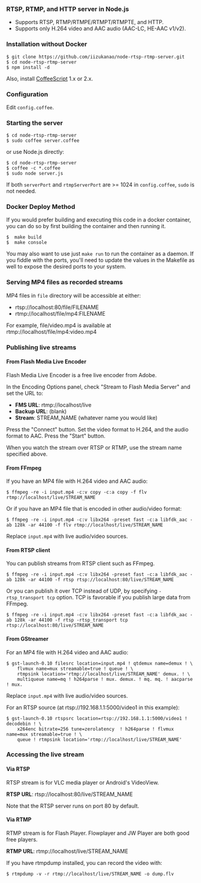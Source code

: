 ### RTSP, RTMP, and HTTP server in Node.js

- Supports RTSP, RTMP/RTMPE/RTMPT/RTMPTE, and HTTP.
- Supports only H.264 video and AAC audio (AAC-LC, HE-AAC v1/v2).

### Installation without Docker

    $ git clone https://github.com/iizukanao/node-rtsp-rtmp-server.git
    $ cd node-rtsp-rtmp-server
    $ npm install -d

Also, install [CoffeeScript](https://coffeescript.org/) 1.x or 2.x.

### Configuration

Edit `config.coffee`.

### Starting the server

    $ cd node-rtsp-rtmp-server
    $ sudo coffee server.coffee

or use Node.js directly:

    $ cd node-rtsp-rtmp-server
    $ coffee -c *.coffee
    $ sudo node server.js

If both `serverPort` and `rtmpServerPort` are >= 1024 in `config.coffee`, `sudo` is not needed.

### Docker Deploy Method

If you would prefer building and executing this code in a docker container, you can do so by first building the container and then running it.

    $  make build
    $  make console

You may also want to use just `make run` to run the container as a daemon.  If you fiddle with the ports, you'll need to update the values in the Makefile as well to expose the desired ports to your system.

### Serving MP4 files as recorded streams

MP4 files in `file` directory will be accessible at either:

- rtsp://localhost:80/file/FILENAME
- rtmp://localhost/file/mp4:FILENAME

For example, file/video.mp4 is available at rtmp://localhost/file/mp4:video.mp4

### Publishing live streams

#### From Flash Media Live Encoder

Flash Media Live Encoder is a free live encoder from Adobe.

In the Encoding Options panel, check "Stream to Flash Media Server" and set the URL to:

- **FMS URL**:  rtmp://localhost/live
- **Backup URL**: (blank)
- **Stream**: STREAM_NAME (whatever name you would like)

Press the "Connect" button. Set the video format to H.264, and the audio format to AAC. Press the "Start" button.

When you watch the stream over RTSP or RTMP, use the stream name specified above.

#### From FFmpeg

If you have an MP4 file with H.264 video and AAC audio:

    $ ffmpeg -re -i input.mp4 -c:v copy -c:a copy -f flv rtmp://localhost/live/STREAM_NAME

Or if you have an MP4 file that is encoded in other audio/video format:

    $ ffmpeg -re -i input.mp4 -c:v libx264 -preset fast -c:a libfdk_aac -ab 128k -ar 44100 -f flv rtmp://localhost/live/STREAM_NAME

Replace `input.mp4` with live audio/video sources.

#### From RTSP client

You can publish streams from RTSP client such as FFmpeg.

    $ ffmpeg -re -i input.mp4 -c:v libx264 -preset fast -c:a libfdk_aac -ab 128k -ar 44100 -f rtsp rtsp://localhost:80/live/STREAM_NAME

Or you can publish it over TCP instead of UDP, by specifying `-rtsp_transport tcp` option. TCP is favorable if you publish large data from FFmpeg.

    $ ffmpeg -re -i input.mp4 -c:v libx264 -preset fast -c:a libfdk_aac -ab 128k -ar 44100 -f rtsp -rtsp_transport tcp rtsp://localhost:80/live/STREAM_NAME

#### From GStreamer

For an MP4 file with H.264 video and AAC audio:

    $ gst-launch-0.10 filesrc location=input.mp4 ! qtdemux name=demux ! \
        flvmux name=mux streamable=true ! queue ! \
        rtmpsink location='rtmp://localhost/live/STREAM_NAME' demux. ! \
        multiqueue name=mq ! h264parse ! mux. demux. ! mq. mq. ! aacparse ! mux.

Replace `input.mp4` with live audio/video sources.

For an RTSP source (at rtsp://192.168.1.1:5000/video1  in this example):

    $ gst-launch-0.10 rtspsrc location=rtsp://192.168.1.1:5000/video1 ! decodebin ! \
        x264enc bitrate=256 tune=zerolatency  ! h264parse ! flvmux name=mux streamable=true ! \
        queue ! rtmpsink location='rtmp://localhost/live/STREAM_NAME' 

### Accessing the live stream

#### Via RTSP

RTSP stream is for VLC media player or Android's VideoView.

**RTSP URL**: rtsp://localhost:80/live/STREAM_NAME

Note that the RTSP server runs on port 80 by default.

#### Via RTMP

RTMP stream is for Flash Player. Flowplayer and JW Player are both good free players.

**RTMP URL**: rtmp://localhost/live/STREAM_NAME

If you have rtmpdump installed, you can record the video with:

    $ rtmpdump -v -r rtmp://localhost/live/STREAM_NAME -o dump.flv
